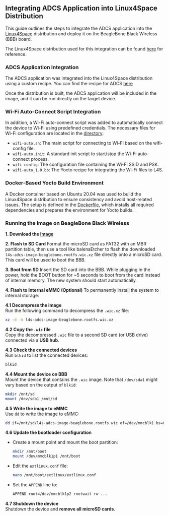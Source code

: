 ## Integrating ADCS Application into Linux4Space Distribution

This guide outlines the steps to integrate the ADCS application into the [Linux4Space](https://linux4space.org) distribution and deploy it on the BeagleBone Black Wireless (BBB) board.

The Linux4Space distribution used for this integration can be found [here](https://gitlab.com/linux4space/BBW-ADCS) for reference.

### ADCS Application Integration
The ADCS application was integrated into the Linux4Space distribution using a custom recipe. You can find the recipe for ADCS [here](/L4S_yocto_files/adcs/adcs_1.0.bb)

Once the distribution is built, the ADCS application will be included in the image, and it can be run directly on the target device.

### Wi-Fi Auto-Connect Script Integration
In addition, a Wi-Fi auto-connect script was added to automatically connect the device to Wi-Fi using predefined credentials. The necessary files for Wi-Fi configuration are located in the  [directory](/L4S_yocto_files/wifi-connection):

- `wifi-auto.sh`: The main script for connecting to Wi-Fi based on the wifi-config file.
- `wifi-auto.init`: A standard init script to start/stop the Wi-Fi auto-connect process.
- `wifi-config`: The configuration file containing the Wi-Fi SSID and PSK.
- `wifi-auto_1.0.bb`: The Yocto recipe for integrating the Wi-Fi files to L4S.

### Docker-Based Yocto Build Environment
A Docker container based on Ubuntu 20.04 was used to build the Linux4Space distribution to ensure consistency and avoid host-related issues. The setup is defined in the [Dockerfile](/L4S_yocto_files/Dockerfile), which installs all required dependencies and prepares the environment for Yocto builds.



### Running the Image on BeagleBone Black Wireless

**1. Download the [Image]()** 

**2. Flash to SD Card**
Format the microSD card as FAT32 with an MBR partition table, then use a tool like balenaEtcher to flash the downloaded `l4s-adcs-image-beaglebone.rootfs.wic.xz` file directly onto a microSD card. This card will be used to boot the BBB.

**3. Boot from SD**
Insert the SD card into the BBB. While plugging in the power, hold the BOOT button for ~5 seconds to boot from the card instead of internal memory. The new system should start automatically.

**4. Flash to Internal eMMC (Optional)**
To permanently install the system to internal storage:

**4.1 Decompress the image**  
Run the following command to decompress the `.wic.xz` file:
```bash
xz -d -k l4s-adcs-image-beaglebone.rootfs.wic.xz
```

**4.2 Copy the `.wic` file**  
Copy the decompressed `.wic` file to a second SD card (or USB drive) connected via a **USB hub**.

**4.3 Check the connected devices**  
Run `blkid` to list the connected devices:
```bash
blkid
```

**4.4 Mount the device on BBB**  
Mount the device that contains the `.wic` image. Note that `/dev/sda1` might vary based on the output of `blkid`:
```bash
mkdir /mnt/sd
mount /dev/sda1 /mnt/sd
```

**4.5 Write the image to eMMC**  
Use `dd` to write the image to eMMC:
```bash
dd if=/mnt/sd/l4s-adcs-image-beaglebone.rootfs.wic of=/dev/mmcblk1 bs=64K
```

**4.6 Update the bootloader configuration**  
- Create a mount point and mount the boot partition:
    ```bash
    mkdir /mnt/boot
    mount /dev/mmcblk1p1 /mnt/boot
    ```
- Edit the `extlinux.conf` file:
    ```bash
    nano /mnt/boot/extlinux/extlinux.conf
    ```
- Set the `APPEND` line to:
    ```bash
    APPEND root=/dev/mmcblk1p2 rootwait rw ...
    ```

**4.7 Shutdown the device**  
Shutdown the device and **remove all microSD cards**.






